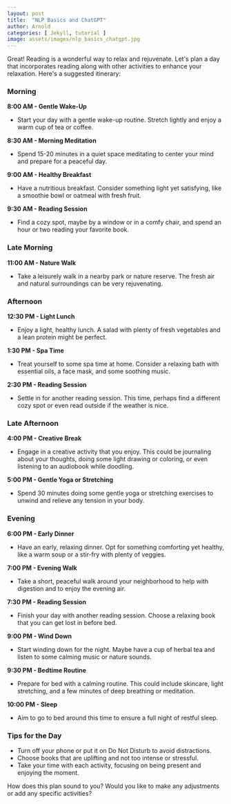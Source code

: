 ```yaml
---
layout: post
title:  "NLP Basics and ChatGPT"
author: Arnold
categories: [ Jekyll, tutorial ]
image: assets/images/nlp_basics_chatgpt.jpg
---
```



Great! Reading is a wonderful way to relax and rejuvenate. Let's plan a day that incorporates reading along with other activities to enhance your relaxation. Here's a suggested itinerary:

### Morning

**8:00 AM - Gentle Wake-Up**
- Start your day with a gentle wake-up routine. Stretch lightly and enjoy a warm cup of tea or coffee.

**8:30 AM - Morning Meditation**
- Spend 15-20 minutes in a quiet space meditating to center your mind and prepare for a peaceful day.

**9:00 AM - Healthy Breakfast**
- Have a nutritious breakfast. Consider something light yet satisfying, like a smoothie bowl or oatmeal with fresh fruit.

**9:30 AM - Reading Session**
- Find a cozy spot, maybe by a window or in a comfy chair, and spend an hour or two reading your favorite book.

### Late Morning

**11:00 AM - Nature Walk**
- Take a leisurely walk in a nearby park or nature reserve. The fresh air and natural surroundings can be very rejuvenating.

### Afternoon

**12:30 PM - Light Lunch**
- Enjoy a light, healthy lunch. A salad with plenty of fresh vegetables and a lean protein might be perfect.

**1:30 PM - Spa Time**
- Treat yourself to some spa time at home. Consider a relaxing bath with essential oils, a face mask, and some soothing music.

**2:30 PM - Reading Session**
- Settle in for another reading session. This time, perhaps find a different cozy spot or even read outside if the weather is nice.

### Late Afternoon

**4:00 PM - Creative Break**
- Engage in a creative activity that you enjoy. This could be journaling about your thoughts, doing some light drawing or coloring, or even listening to an audiobook while doodling.

**5:00 PM - Gentle Yoga or Stretching**
- Spend 30 minutes doing some gentle yoga or stretching exercises to unwind and relieve any tension in your body.

### Evening

**6:00 PM - Early Dinner**
- Have an early, relaxing dinner. Opt for something comforting yet healthy, like a warm soup or a stir-fry with plenty of veggies.

**7:00 PM - Evening Walk**
- Take a short, peaceful walk around your neighborhood to help with digestion and to enjoy the evening air.

**7:30 PM - Reading Session**
- Finish your day with another reading session. Choose a relaxing book that you can get lost in before bed.

**9:00 PM - Wind Down**
- Start winding down for the night. Maybe have a cup of herbal tea and listen to some calming music or nature sounds.

**9:30 PM - Bedtime Routine**
- Prepare for bed with a calming routine. This could include skincare, light stretching, and a few minutes of deep breathing or meditation.

**10:00 PM - Sleep**
- Aim to go to bed around this time to ensure a full night of restful sleep.

### Tips for the Day
- Turn off your phone or put it on Do Not Disturb to avoid distractions.
- Choose books that are uplifting and not too intense or stressful.
- Take your time with each activity, focusing on being present and enjoying the moment.

How does this plan sound to you? Would you like to make any adjustments or add any specific activities?